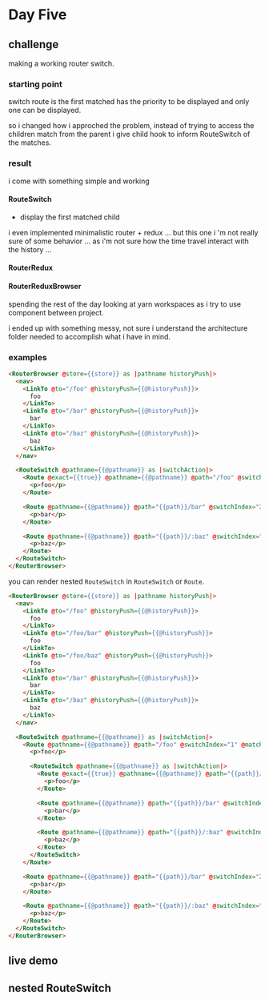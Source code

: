 # Day Five


## challenge

making a working router switch.


### starting point

switch route is the first matched has the priority to be displayed and only one can be displayed.

so i changed how i approched the problem, instead of trying to access the children match from the parent i give child hook to inform RouteSwitch of the matches.


### result

i come with something simple and working


#### RouteSwitch
 * display the first matched child


i even implemented minimalistic router + redux ...
but this one i 'm not really sure of some behavior ...
as i'm not sure how the time travel interact with the history ...


#### RouterRedux


#### RouterReduxBrowser


spending the rest of the day looking at yarn workspaces as i try to use component between project.

i ended up with something messy, not sure i understand the architecture folder needed to accomplish what i have in mind.


### examples

```html
<RouterBrowser @store={{store}} as |pathname historyPush|>
  <nav>
    <LinkTo @to="/foo" @historyPush={{@historyPush}}>
      foo
    </LinkTo>
    <LinkTo @to="/bar" @historyPush={{@historyPush}}>
      bar
    </LinkTo>
    <LinkTo @to="/baz" @historyPush={{@historyPush}}>
      baz
    </LinkTo>
  </nav>

  <RouteSwitch @pathname={{@pathname}} as |switchAction|>
    <Route @exact={{true}} @pathname={{@pathname}} @path="/foo" @switchIndex="1" @matchAction={{switchAction}}>
      <p>foo</p>
    </Route>

    <Route @pathname={{@pathname}} @path="{{path}}/bar" @switchIndex="2" @matchAction={{switchAction}}>
      <p>bar</p>
    </Route>

    <Route @pathname={{@pathname}} @path="{{path}}/:baz" @switchIndex="3" @matchAction={{switchAction}}>
      <p>baz</p>
    </Route>
  </RouteSwitch>
</RouterBrowser>
```

you can render nested `RouteSwitch` in `RouteSwitch` or `Route`.

```html
<RouterBrowser @store={{store}} as |pathname historyPush|>
  <nav>
    <LinkTo @to="/foo" @historyPush={{@historyPush}}>
      foo
    </LinkTo>
    <LinkTo @to="/foo/bar" @historyPush={{@historyPush}}>
      foo
    </LinkTo>
    <LinkTo @to="/foo/baz" @historyPush={{@historyPush}}>
      foo
    </LinkTo>
    <LinkTo @to="/bar" @historyPush={{@historyPush}}>
      bar
    </LinkTo>
    <LinkTo @to="/baz" @historyPush={{@historyPush}}>
      baz
    </LinkTo>
  </nav>

  <RouteSwitch @pathname={{@pathname}} as |switchAction|>
    <Route @pathname={{@pathname}} @path="/foo" @switchIndex="1" @matchAction={{switchAction}} as |path|>
      <p>foo</p>

      <RouteSwitch @pathname={{@pathname}} as |switchAction|>
        <Route @exact={{true}} @pathname={{@pathname}} @path="{{path}}/" @switchIndex="1" @matchAction={{switchAction}}>
          <p>foo</p>
        </Route>

        <Route @pathname={{@pathname}} @path="{{path}}/bar" @switchIndex="2" @matchAction={{switchAction}}>
          <p>bar</p>
        </Route>

        <Route @pathname={{@pathname}} @path="{{path}}/:baz" @switchIndex="3" @matchAction={{switchAction}}>
          <p>baz</p>
        </Route>
      </RouteSwitch>
    </Route>

    <Route @pathname={{@pathname}} @path="{{path}}/bar" @switchIndex="2" @matchAction={{switchAction}}>
      <p>bar</p>
    </Route>

    <Route @pathname={{@pathname}} @path="{{path}}/:baz" @switchIndex="3" @matchAction={{switchAction}}>
      <p>baz</p>
    </Route>
  </RouteSwitch>
</RouterBrowser>
```


## live demo

## nested RouteSwitch
